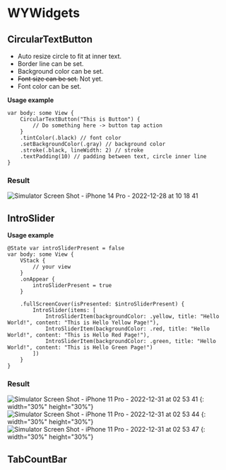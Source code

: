 # WYWidgets

## CircularTextButton
- Auto resize circle to fit at inner text.
- Border line can be set.
- Background color can be set.
- ~~Font size can be set.~~ Not yet.
- Font color can be set.

**Usage example**
```
var body: some View {
    CircularTextButton("This is Button") {
        // Do something here -> button tap action
    }
    .tintColor(.black) // font color
    .setBackgroundColor(.gray) // background color
    .stroke(.black, lineWidth: 2) // stroke
    .textPadding(10) // padding between text, circle inner line
}
```
### Result

![Simulator Screen Shot - iPhone 14 Pro - 2022-12-28 at 10 18 41](https://user-images.githubusercontent.com/50979183/209742737-c8c9fb56-c64a-4fed-8aa4-a0f8d4ffff7d.png)


## IntroSlider
**Usage example**
```
@State var introSliderPresent = false
var body: some View {
    VStack {
        // your view
    }
    .onAppear {
        introSliderPresent = true
    }

    .fullScreenCover(isPresented: $introSliderPresent) {
        IntroSlider(items: [
            IntroSliderItem(backgroundColor: .yellow, title: "Hello World!", content: "This is Hello Yellow Page!"),
            IntroSliderItem(backgroundColor: .red, title: "Hello World!", content: "This is Hello Red Page!"),
            IntroSliderItem(backgroundColor: .green, title: "Hello World!", content: "This is Hello Green Page!")
        ])
    }
}
```
### Result
![Simulator Screen Shot - iPhone 11 Pro - 2022-12-31 at 02 53 41](https://user-images.githubusercontent.com/50979183/210099120-ec84556c-323f-4dd2-b060-08ebab1b9038.png) {: width="30%" height="30%"}
![Simulator Screen Shot - iPhone 11 Pro - 2022-12-31 at 02 53 44](https://user-images.githubusercontent.com/50979183/210099126-4decdb83-5966-49f8-afef-d0474455d72a.png) {: width="30%" height="30%"}
![Simulator Screen Shot - iPhone 11 Pro - 2022-12-31 at 02 53 47](https://user-images.githubusercontent.com/50979183/210099129-d6461759-4373-447a-935a-642ad55fe585.png) {: width="30%" height="30%"}
## TabCountBar

